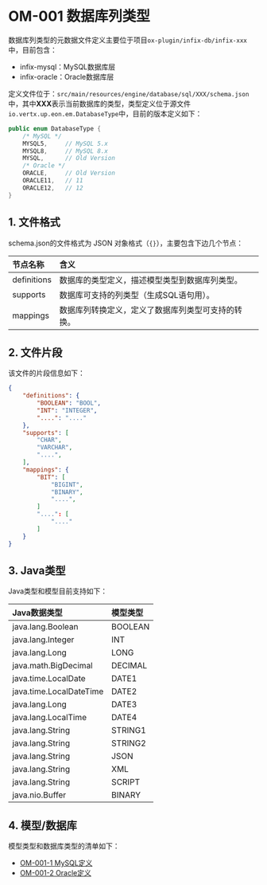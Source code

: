 # OM-001 数据库列类型

数据库列类型的元数据文件定义主要位于项目`ox-plugin/infix-db/infix-xxx`中，目前包含：

* infix-mysql：MySQL数据库层
* infix-oracle：Oracle数据库层

定义文件位于：`src/main/resources/engine/database/sql/XXX/schema.json` 中，其中**XXX**表示当前数据库的类型，类型定义位于源文件`io.vertx.up.eon.em.DatabaseType`中，目前的版本定义如下：

```java
public enum DatabaseType {
    /* MySQL */
    MYSQL5,     // MySQL 5.x
    MYSQL8,     // MySQL 8.x
    MYSQL,      // Old Version
    /* Oracle */
    ORACLE,     // Old Version
    ORACLE11,   // 11
    ORACLE12,   // 12
}
```

## 1. 文件格式

schema.json的文件格式为 JSON 对象格式（`{}`），主要包含下边几个节点：

| 节点名称 | 含义 |
| :--- | :--- |
| definitions | 数据库的类型定义，描述模型类型到数据库列类型。 |
| supports | 数据库可支持的列类型（生成SQL语句用）。 |
| mappings | 数据库列转换定义，定义了数据库列类型可支持的转换。 |

## 2. 文件片段

该文件的片段信息如下：

```json
{
    "definitions": {
        "BOOLEAN": "BOOL",
        "INT": "INTEGER",
        "....": "...."
    },
    "supports": [
        "CHAR",
        "VARCHAR",
        "....",
    ],
    "mappings": {
        "BIT": [
            "BIGINT",
            "BINARY",
            "....",
        ]
        "....": [
            "...."
        ]
    }
}
```

## 3. Java类型

Java类型和模型目前支持如下：

| Java数据类型 | 模型类型 |
| :--- | :--- |
| java.lang.Boolean | BOOLEAN |
| java.lang.Integer | INT |
| java.lang.Long | LONG |
| java.math.BigDecimal | DECIMAL |
| java.time.LocalDate | DATE1 |
| java.time.LocalDateTime | DATE2 |
| java.lang.Long | DATE3 |
| java.lang.LocalTime | DATE4 |
| java.lang.String | STRING1 |
| java.lang.String | STRING2 |
| java.lang.String | JSON |
| java.lang.String | XML |
| java.lang.String | SCRIPT |
| java.nio.Buffer | BINARY |

## 4. 模型/数据库

模型类型和数据库类型的清单如下：

* [OM-001-1 MySQL定义](/origin-x-engine/2.ox-modeling/om-001-database/om-001-1-mysql.html)
* [OM-001-2 Oracle定义](/origin-x-engine/2.ox-modeling/om-001-database/om-001-2-oracle.html)



